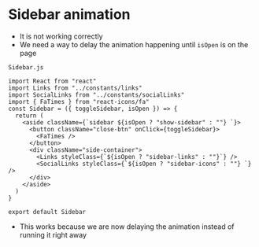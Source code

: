 # Sidebar animation
* It is not working correctly
* We need a way to delay the animation happening until `isOpen` is on the page

`Sidebar.js`

```
import React from "react"
import Links from "../constants/links"
import SocialLinks from "../constants/socialLinks"
import { FaTimes } from "react-icons/fa"
const Sidebar = ({ toggleSidebar, isOpen }) => {
  return (
    <aside className={`sidebar ${isOpen ? "show-sidebar" : ""} `}>
      <button className="close-btn" onClick={toggleSidebar}>
        <FaTimes />
      </button>
      <div className="side-container">
        <Links styleClass={`${isOpen ? "sidebar-links" : ""}`} />
        <SocialLinks styleClass={`${isOpen ? "sidebar-icons" : ""} `} />
      </div>
    </aside>
  )
}

export default Sidebar
```

* This works because we are now delaying the animation instead of running it right away
